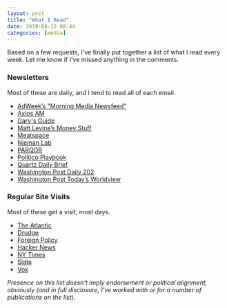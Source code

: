 ```yaml
---
layout: post
title: "What I Read"
date: 2019-08-12 08:44
categories: [media]
---
```

Based on a few requests, I've finally put together a list of what I read every week.  Let me know if I've missed anything in the comments.

### Newsletters
Most of these are daily, and I tend to read all of each email.

 * [AdWeek’s "Morning Media Newsfeed"](https://www.adweek.com/newsletter-preferences/)
 * [Axios AM](https://link.axios.com/join/am-signup) 
 * [Gary's Guide](https://www.garysguide.com/events?region=newyork)
 * [Matt Levine’s Money Stuff](http://link.mail.bloombergbusiness.com/join/4wm/moneystuff-signup)
 * [Meatspace](https://meatspace.substack.com)
 * [Nieman Lab](https://www.niemanlab.org/subscribe/)
 * [PARQOR](https://parqor.us9.list-manage.com/subscribe?u=d8f4c755070e2a9fcdd762670&id=d61777d6c4)
 * [Politico Playbook](https://www.politico.com/playbook)
 * [Quartz Daily Brief](https://qz.com/emails/daily-brief/)
 * [Washington Post Daily 202](https://subscribe.washingtonpost.com/newsletters/#/newsletters)
 * [Washington Post Today’s Worldview](https://subscribe.washingtonpost.com/newsletters/#/newsletters)

### Regular Site Visits
Most of these get a visit, most days.

 * [The Atlantic](https://theatlantic.com)
 * [Drudge](https://drudgereport.com) 
 * [Foreign Policy](https://foreignpolicy.com)
 * [Hacker News](https://news.ycombinator.com)
 * [NY Times](https://nytimes.com) 
 * [Slate](https://slate.com)
 * [Vox](https://vox.com)

_Presence on this list doesn't imply endorsement or political alignment, obviously (and in full disclosure, I've worked with or for a number of publications on the list)._
